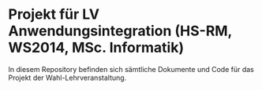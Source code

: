 Projekt für LV Anwendungsintegration (HS-RM, WS2014, MSc. Informatik)
=====================================================================

In diesem Repository befinden sich sämtliche Dokumente und Code
für das Projekt der Wahl-Lehrveranstaltung.
